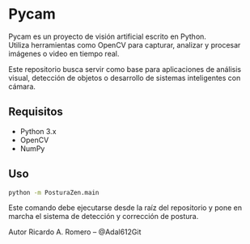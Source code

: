 # Pycam

Pycam es un proyecto de visión artificial escrito en Python.  
Utiliza herramientas como OpenCV para capturar, analizar y procesar imágenes o video en tiempo real.  

Este repositorio busca servir como base para aplicaciones de análisis visual, detección de objetos o desarrollo de sistemas inteligentes con cámara.

## Requisitos

- Python 3.x
- OpenCV
- NumPy

## Uso

```bash
python -m PosturaZen.main
```
Este comando debe ejecutarse desde la raíz del repositorio y pone en marcha el
sistema de detección y corrección de postura.

Autor
Ricardo A. Romero – @Adal612Git
